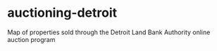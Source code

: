 auctioning-detroit
==================

Map of properties sold through the Detroit Land Bank Authority online auction program
